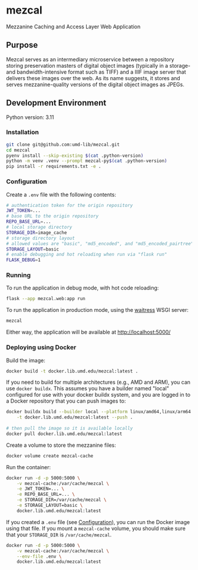 # mezcal

Mezzanine Caching and Access Layer Web Application

## Purpose

Mezcal serves as an intermediary microservice between a repository storing
preservation masters of digital object images (typically in a storage- and
bandwidth-intensive format such as TIFF) and a IIIF image server
that delivers these images over the web. As its name suggests, it stores
and serves mezzanine-quality versions of the digital object images as JPEGs.

## Development Environment

Python version: 3.11

### Installation

```bash
git clone git@github.com:umd-lib/mezcal.git
cd mezcal
pyenv install --skip-existing $(cat .python-version)
python -m venv .venv --prompt mezcal-py$(cat .python-version)
pip install -r requirements.txt -e .
```

### Configuration

Create a `.env` file with the following contents:

```bash
# authentication token for the origin repository
JWT_TOKEN=...
# base URL to the origin repository
REPO_BASE_URL=...
# local storage directory
STORAGE_DIR=image_cache
# storage directory layout
# allowed values are "basic", "md5_encoded", and "md5_encoded_pairtree"
STORAGE_LAYOUT=basic
# enable debugging and hot reloading when run via "flask run"
FLASK_DEBUG=1
```

### Running

To run the application in debug mode, with hot code reloading:

```bash
flask --app mezcal.web:app run
```

To run the application in production mode, using the [waitress] WSGI server:

```bash
mezcal
```

Either way, the application will be available at <http://localhost:5000/>

### Deploying using Docker

Build the image:

```bash
docker build -t docker.lib.umd.edu/mezcal:latest .
```

If you need to build for multiple architectures (e.g., AMD and ARM), you 
can use `docker buildx`. This assumes you have a builder named "local" 
configured for use with your docker buildx system, and you are logged in 
to a Docker repository that you can push images to:

```bash
docker buildx build --builder local --platform linux/amd64,linux/arm64 \
    -t docker.lib.umd.edu/mezcal:latest --push .
    
# then pull the image so it is available locally
docker pull docker.lib.umd.edu/mezcal:latest
```

Create a volume to store the mezzanine files:

```bash
docker volume create mezcal-cache
```

Run the container:

```bash
docker run -d -p 5000:5000 \
    -v mezcal-cache:/var/cache/mezcal \
    -e JWT_TOKEN=... \
    -e REPO_BASE_URL=... \
    -e STORAGE_DIR=/var/cache/mezcal \
    -e STORAGE_LAYOUT=basic \
    docker.lib.umd.edu/mezcal:latest
```

If you created a `.env` file (see [Configuration](#configuration)), you 
can run the Docker image using that file. If you mount a `mezcal-cache` 
volume, you should make sure that your `STORAGE_DIR` is `/var/cache/mezcal`.

```bash
docker run -d -p 5000:5000 \
    -v mezcal-cache:/var/cache/mezcal \
    --env-file .env \
    docker.lib.umd.edu/mezcal:latest
```

[pyenv]: https://github.com/pyenv/pyenv
[waitress]: https://pypi.org/project/waitress/
